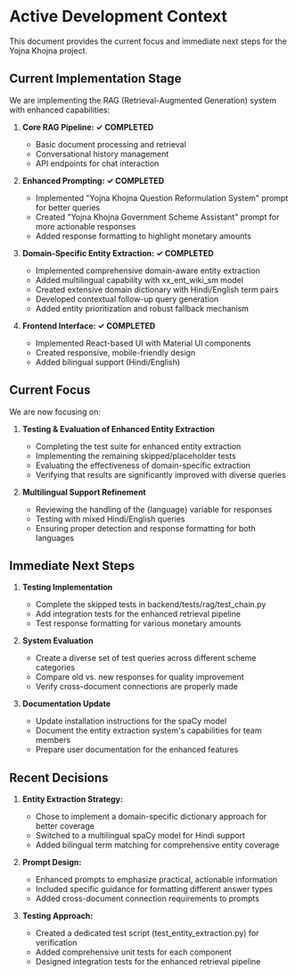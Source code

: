 # Active Development Context

This document provides the current focus and immediate next steps for the Yojna Khojna project.

## Current Implementation Stage

We are implementing the RAG (Retrieval-Augmented Generation) system with enhanced capabilities:

1. **Core RAG Pipeline: ✓ COMPLETED**
   - Basic document processing and retrieval
   - Conversational history management
   - API endpoints for chat interaction

2. **Enhanced Prompting: ✓ COMPLETED**
   - Implemented "Yojna Khojna Question Reformulation System" prompt for better queries
   - Created "Yojna Khojna Government Scheme Assistant" prompt for more actionable responses
   - Added response formatting to highlight monetary amounts

3. **Domain-Specific Entity Extraction: ✓ COMPLETED**
   - Implemented comprehensive domain-aware entity extraction
   - Added multilingual capability with xx_ent_wiki_sm model
   - Created extensive domain dictionary with Hindi/English term pairs
   - Developed contextual follow-up query generation
   - Added entity prioritization and robust fallback mechanism

4. **Frontend Interface: ✓ COMPLETED**
   - Implemented React-based UI with Material UI components
   - Created responsive, mobile-friendly design
   - Added bilingual support (Hindi/English)

## Current Focus

We are now focusing on:

1. **Testing & Evaluation of Enhanced Entity Extraction**
   - Completing the test suite for enhanced entity extraction
   - Implementing the remaining skipped/placeholder tests
   - Evaluating the effectiveness of domain-specific extraction
   - Verifying that results are significantly improved with diverse queries

2. **Multilingual Support Refinement**
   - Reviewing the handling of the {language} variable for responses
   - Testing with mixed Hindi/English queries
   - Ensuring proper detection and response formatting for both languages

## Immediate Next Steps

1. **Testing Implementation**
   - Complete the skipped tests in backend/tests/rag/test_chain.py
   - Add integration tests for the enhanced retrieval pipeline
   - Test response formatting for various monetary amounts

2. **System Evaluation**
   - Create a diverse set of test queries across different scheme categories
   - Compare old vs. new responses for quality improvement
   - Verify cross-document connections are properly made

3. **Documentation Update**
   - Update installation instructions for the spaCy model
   - Document the entity extraction system's capabilities for team members
   - Prepare user documentation for the enhanced features

## Recent Decisions

1. **Entity Extraction Strategy:**
   - Chose to implement a domain-specific dictionary approach for better coverage
   - Switched to a multilingual spaCy model for Hindi support
   - Added bilingual term matching for comprehensive entity coverage

2. **Prompt Design:**
   - Enhanced prompts to emphasize practical, actionable information
   - Included specific guidance for formatting different answer types
   - Added cross-document connection requirements to prompts

3. **Testing Approach:**
   - Created a dedicated test script (test_entity_extraction.py) for verification
   - Added comprehensive unit tests for each component
   - Designed integration tests for the enhanced retrieval pipeline
